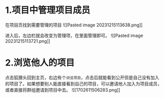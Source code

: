 # 1.项目中管理项目成员
在项目页找到需要管理的项目
![[Pasted image 20231215113638.png]]

进入后，左边栏就会改变为管理项，在里面管理即可。
![[Pasted image 20231215113721.png]]


# 2.浏览他人的项目
点击狐狸头回到主页，右边有个`浏览项目`，点击后就能看到公开但是自己没有加入的项目了。如果想要别人能直接看到自己的项目，可以邀请他人加入为项目成员，或者直接将群组邀请到项目中去。
![[1702611506283.png]]
